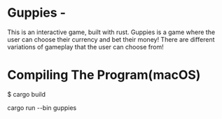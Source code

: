 # Guppies -
This is an interactive game, built with rust. Guppies is a game where the user can choose their currency and bet their money! There are different variations of gameplay that the user can choose from!

# Compiling The Program(macOS)
$ cargo build


cargo run --bin guppies
